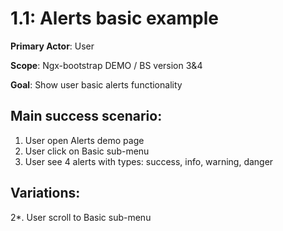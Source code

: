 1.1: Alerts basic example
=========================
**Primary Actor**: User

**Scope**: Ngx-bootstrap DEMO / BS version 3&4

**Goal**: Show user basic alerts functionality

Main success scenario:
----------------------
1. User open Alerts demo page
2. User click on Basic sub-menu
3. User see 4 alerts with types: success, info, warning, danger

Variations:
-----------
2*. User scroll to Basic sub-menu
